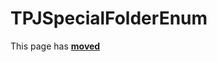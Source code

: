 # TPJSpecialFolderEnum #

This page has [**moved**](https://lib-docs.delphidabbler.com/ShellFolders/2/API/TPJSpecialFolderEnum)